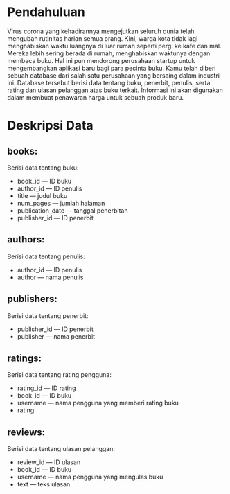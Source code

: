 # Pendahuluan
Virus corona yang kehadirannya mengejutkan seluruh dunia telah mengubah rutinitas harian semua orang.󠀲󠀡󠀠󠀦󠀥󠀨󠀧󠀢󠀳󠀰 Kini, warga kota tidak lagi menghabiskan waktu luangnya di luar rumah seperti pergi ke kafe dan mal. Mereka lebih sering berada di rumah, menghabiskan waktunya dengan membaca buku.󠀲󠀡󠀠󠀦󠀥󠀨󠀧󠀣󠀳󠀰 Hal ini pun mendorong perusahaan startup untuk mengembangkan aplikasi baru bagi para pecinta buku.󠀲󠀡󠀠󠀦󠀥󠀨󠀧󠀤󠀳
Kamu telah diberi sebuah database dari salah satu perusahaan yang bersaing dalam industri ini.󠀲󠀡󠀠󠀦󠀥󠀨󠀧󠀥󠀳󠀰 Database tersebut berisi data tentang buku, penerbit, penulis, serta rating dan ulasan pelanggan atas buku terkait.󠀲󠀡󠀠󠀦󠀥󠀨󠀧󠀦󠀳󠀰 Informasi ini akan digunakan dalam membuat penawaran harga untuk sebuah produk baru.

# Deskripsi Data

## books:

󠀰Berisi data tentang buku:
* book_id — ID buku
* author_id — ID penulis
* title — judul buku
* num_pages — jumlah halaman
* publication_date — tanggal penerbitan
* publisher_id — ID penerbit

## authors:
Berisi data tentang penulis:
* author_id — ID penulis
* author — nama penulis

## publishers:
Berisi data tentang penerbit:
* publisher_id — ID penerbit
* publisher — nama penerbit

## ratings:
󠀰Berisi data tentang rating pengguna:
* rating_id — ID rating
* book_id — ID buku
* username — nama pengguna yang memberi rating buku
* rating

## reviews:
Berisi data tentang ulasan pelanggan:
* review_id — ID ulasan
* book_id — ID buku
* username — nama pengguna yang mengulas buku
* text — teks ulasan

